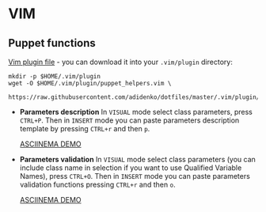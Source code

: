# VIM

## Puppet functions

[Vim plugin file](.vim/plugin/puppet_helpers.vim) - you can download it into
your `.vim/plugin` directory:
```
mkdir -p $HOME/.vim/plugin
wget -O $HOME/.vim/plugin/puppet_helpers.vim \
  https://raw.githubusercontent.com/adidenko/dotfiles/master/.vim/plugin/puppet_helpers.vim
```

* **Parameters description** In `VISUAL` mode select class parameters,
press `CTRL+P`. Then in `INSERT` mode you can paste parameters description
template by pressing `CTRL+r` and then `p`.

  [ASCIINEMA DEMO](https://asciinema.org/a/k5ZjjpkRcT7vDmGqmnR6ZFEO7)

* **Parameters validation** In `VISUAL` mode select class parameters (you can
include class name in selection if you want to use Qualified Variable Names),
press `CTRL+O`. Then in `INSERT` mode you can paste parameters validation
functions pressing `CTRL+r` and then  `o`.

  [ASCIINEMA DEMO](https://asciinema.org/a/GmS7qDXN8nYShjSPsi9atPCP4)
